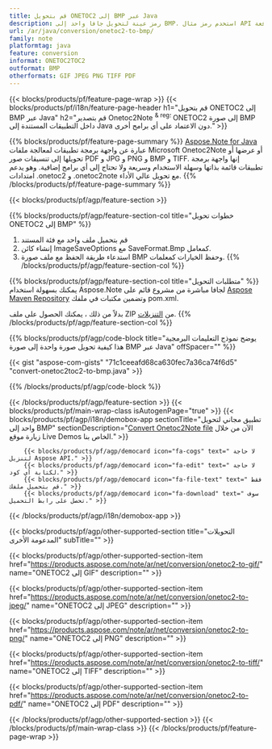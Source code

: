 ```yaml
---
title: قم بتحويل ONETOC2 إلى BMP عبر Java
description: رمز عينة لتحويل جافا واحد إلى BMP. استخدم رمز مثال API لملفات الدفعة ONETOC2 لتحويل BMP داخل أي تطبيق قائم على Java. 
url: /ar/java/conversion/onetoc2-to-bmp/
family: note
platformtag: java
feature: conversion
informat: ONETOC2TOC2
outformat: BMP
otherformats: GIF JPEG PNG TIFF PDF
---
```

{{< blocks/products/pf/feature-page-wrap >}}
{{< blocks/products/pf/i18n/feature-page-header h1="قم بتحويل ONETOC2 إلى BMP عبر Java" h2="قم بتصدير Onetoc2Note <sup> & reg؛ </sup> ONETOC2 إلى صورة BMP داخل التطبيقات المستندة إلى Java دون الاعتماد على أي برامج أخرى." >}}

{{% blocks/products/pf/feature-page-summary %}}
[Aspose.Note for Java](https://products.aspose.com/note/java/) عبارة عن واجهة برمجة تطبيقات لمعالجة ملفات Microsoft Onetoc2Note أو عرضها أو تحويلها إلى تنسيقات صور PDF و JPG و PNG و BMP و TIFF. إنها واجهة برمجة تطبيقات قائمة بذاتها وسهلة الاستخدام وسريعة ولا تحتاج إلى أي برامج إضافية. وهو يدعم امتدادات .onetoc2 و .onetoc2note مع تحويل عالي الأداء.
{{% /blocks/products/pf/feature-page-summary  %}}

{{< blocks/products/pf/agp/feature-section >}}

{{% blocks/products/pf/agp/feature-section-col title="خطوات تحويل ONETOC2 إلى BMP" %}}
1. قم بتحميل ملف واحد مع فئة المستند
2. إنشاء كائن ImageSaveOptions مع SaveFormat.Bmp كمعامل.
3. استدعاء طريقة الحفظ مع ملف صورة BMP وحفظ الخيارات كمعلمات.
{{% /blocks/products/pf/agp/feature-section-col %}}

{{% blocks/products/pf/agp/feature-section-col title="متطلبات التحويل" %}}
يمكنك بسهولة استخدام Aspose.Note لجافا مباشرة من مشروع قائم على [Aspose Maven Repository](https://repository.aspose.com/note/) وتضمين مكتبات في ملفك pom.xml.

بدلاً من ذلك ، يمكنك الحصول على ملف ZIP من [التنزيلات](https://releases.aspose.com/note/java).
{{% /blocks/products/pf/agp/feature-section-col %}}

{{% blocks/products/pf/agp/code-block title="يوضح نموذج التعليمات البرمجية هذا كيفية تحويل صورة واحدة إلى صورة BMP عبر Java" offSpacer="" %}}

{{< gist "aspose-com-gists" "71c1ceeafd68ca630fec7a36ca74f6d5" "convert-onetoc2toc2-to-bmp.java" >}}

{{% /blocks/products/pf/agp/code-block %}}

{{< /blocks/products/pf/agp/feature-section >}}
{{< blocks/products/pf/main-wrap-class isAutogenPage="true" >}}
{{< blocks/products/pf/agp/i18n/demobox-app sectionTitle="تطبيق مجاني لتحويل واحد إلى BMP" sectionDescription="[Convert Onetoc2Note file](https://products.aspose.app/note/conversion/onetoc2note-to-bmp) الآن من خلال زيارة موقع Live Demos الخاص بنا." >}}

        {{< blocks/products/pf/agp/democard icon="fa-cogs" text=" لا حاجة لتنزيل Aspose API." >}}
        {{< blocks/products/pf/agp/democard icon="fa-edit" text=" لا حاجة لكتابة أي كود." >}}
        {{< blocks/products/pf/agp/democard icon="fa-file-text" text=" فقط قم بتحميل ملفك." >}}
        {{< blocks/products/pf/agp/democard icon="fa-download" text=" سوف تحصل على رابط التحميل." >}}
		
{{< /blocks/products/pf/agp/i18n/demobox-app >}}

{{< blocks/products/pf/agp/other-supported-section title="التحويلات المدعومة الأخرى" subTitle="" >}}

{{< blocks/products/pf/agp/other-supported-section-item href="https://products.aspose.com/note/ar/net/conversion/onetoc2-to-gif/" name="ONETOC2 إلى GIF" description="" >}}

{{< blocks/products/pf/agp/other-supported-section-item href="https://products.aspose.com/note/ar/net/conversion/onetoc2-to-jpeg/" name="ONETOC2 إلى JPEG" description="" >}}

{{< blocks/products/pf/agp/other-supported-section-item href="https://products.aspose.com/note/ar/net/conversion/onetoc2-to-png/" name="ONETOC2 إلى PNG" description="" >}}

{{< blocks/products/pf/agp/other-supported-section-item href="https://products.aspose.com/note/ar/net/conversion/onetoc2-to-tiff/" name="ONETOC2 إلى TIFF" description="" >}}

{{< blocks/products/pf/agp/other-supported-section-item href="https://products.aspose.com/note/ar/net/conversion/onetoc2-to-pdf/" name="ONETOC2 إلى PDF" description="" >}}



{{< /blocks/products/pf/agp/other-supported-section >}}
{{< /blocks/products/pf/main-wrap-class >}}
{{< /blocks/products/pf/feature-page-wrap >}}